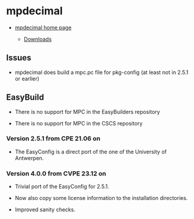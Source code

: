 # mpdecimal

  * [mpdecimal home page](https://www.bytereef.org/mpdecimal/)

      * [Downloads](https://www.bytereef.org/mpdecimal/download.html)


## Issues

  * mpdecimal does build a mpc.pc file for pkg-config (at least not in 2.5.1 or earlier)


## EasyBuild

  * There is no support for MPC in the EasyBuilders repository

  * There is no support for MPC in the CSCS repository


### Version 2.5.1 from CPE 21.06 on

  * The EasyConfig is a direct port of the one of the University of Antwerpen.

  
### Version 4.0.0 from CVPE 23.12 on

  * Trivial port of the EasyConfig for 2.5.1.
  
  * Now also copy some license information to the installation directories.
  
  * Improved sanity checks.
